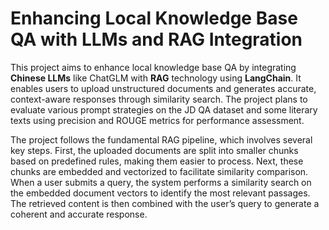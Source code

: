 # Enhancing Local Knowledge Base QA with LLMs and RAG Integration

This project aims to enhance local knowledge base QA by integrating **Chinese LLMs** like ChatGLM with **RAG** technology using **LangChain**. It enables users to upload unstructured documents and generates accurate, context-aware responses through similarity search. The project plans to evaluate various prompt strategies on the JD QA dataset and some literary texts using precision and ROUGE metrics for performance assessment.

The project follows the fundamental RAG pipeline, which involves several key steps. First, the uploaded documents are split into smaller chunks based on predefined rules, making them easier to process. Next, these chunks are embedded and vectorized to facilitate similarity comparison. When a user submits a query, the system performs a similarity search on the embedded document vectors to identify the most relevant passages. The retrieved content is then combined with the user’s query to generate a coherent and accurate response.

